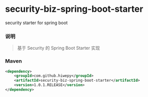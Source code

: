 # security-biz-spring-boot-starter
security starter for spring boot

### 说明


 > 基于 Security 的 Spring Boot Starter 实现


### Maven

``` xml
<dependency>
	<groupId>com.github.hiwepy</groupId>
	<artifactId>security-biz-spring-boot-starter</artifactId>
	<version>1.0.1.RELEASE</version>
</dependency>
```
